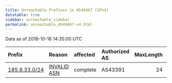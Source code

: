 ```yaml
---
title: Unreachable Prefixes in AS49467 (IPv4)
datatable: true
sidebar: unreachable_sidebar
permalink: unreachable_AS49467-v4.html
---
```


Data as of 2018-10-16 14:35:00 UTC


<div class="datatable-begin"></div>

| Prefix                                               | Reason                                                                                               | affected   | Authorized AS   |   MaxLength | Anchor                                         |   unreachable /24s |
|:-----------------------------------------------------|:-----------------------------------------------------------------------------------------------------|:-----------|:----------------|------------:|:-----------------------------------------------|-------------------:|
| [185.8.33.0/24](https://stat.ripe.net/185.8.33.0/24) | [INVALID ASN](https://rpki-validator.ripe.net/announcement-preview?asn=AS49467&prefix=185.8.33.0/24) | complete   | AS43391         |          24 | [RIPE](unreachable_RIPE_NCC_RPKI_Root-v4.html) |                  1 |

<div class="datatable-end"></div>